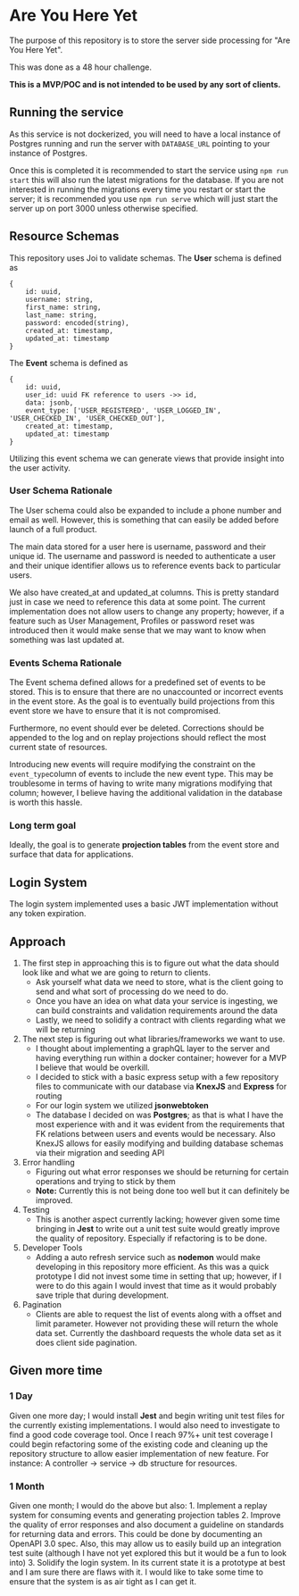 # Are You Here Yet
The purpose of this repository is to store the server side processing for "Are You Here Yet".

This was done as a 48 hour challenge.

**This is a MVP/POC and is not intended to be used by any sort of clients.**


## Running the service

As this service is not dockerized, you will need to have a local instance of Postgres running and run the server with `DATABASE_URL` pointing to your instance of Postgres.

Once this is completed it is recommended to start the service using `npm run start` this will also run the latest migrations for the database. If you are not interested in running the migrations every time you restart or start the server; it is recommended you use `npm run serve` which will just start the server up on port 3000 unless otherwise specified.

## Resource Schemas
This repository uses Joi to validate schemas.
The **User** schema is defined as 

    {
	    id: uuid,
	    username: string,
	    first_name: string,
	    last_name: string,
	    password: encoded(string),
	    created_at: timestamp,
	    updated_at: timestamp
	}
The **Event** schema is defined as

    {
	    id: uuid,
	    user_id: uuid FK reference to users ->> id,
	    data: jsonb,
	    event_type: ['USER_REGISTERED', 'USER_LOGGED_IN', 'USER_CHECKED_IN', 'USER_CHECKED_OUT'],
	    created_at: timestamp,
	    updated_at: timestamp
	}

Utilizing this event schema we can generate views that provide insight into the user activity.

### User Schema Rationale
The User schema could also be expanded to include a phone number and email as well. However, this is something that can easily be added before launch of a full product.

The main data stored for a user here is username, password and their unique id. The username and password is needed to authenticate a user and their unique identifier allows us to reference events back to particular users.

We also have created_at and updated_at columns. This is pretty standard just in case we need to reference this data at some point. The current implementation does not allow users to change any property; however, if a feature such as User Management, Profiles or password reset was introduced then it would make sense that we may want to know when something was last updated at.

### Events Schema Rationale
The Event schema defined allows for a predefined set of events to be stored. This is to ensure that there are no unaccounted or incorrect events in the event store. As the goal is to eventually build projections from this event store we have to ensure that it is not compromised.

Furthermore, no event should ever be deleted. Corrections should be appended to the log and on replay projections should reflect the most current state of resources.

Introducing new events will require modifying the constraint on the `event_type`column of events to include the new event type. This may be troublesome in terms of having to write many migrations modifying that column; however, I believe having the additional validation in the database is worth this hassle.

### Long term goal
Ideally, the goal is to generate **projection tables** from the event store and surface that data for applications.

## Login System
The login system implemented uses a basic JWT implementation without any token expiration.

## Approach
1.	The first step in approaching this is to figure out what the data should look like and what we are going to return to clients.
	- Ask yourself what data we need to store, what is the client going to send and what sort of processing do we need to do.
	- Once you have an idea on what data your service is ingesting, we can build constraints and validation requirements around the data
	- Lastly, we need to solidify a contract with clients regarding what we will be returning
2. The next step is figuring out what libraries/frameworks we want to use.
	- I thought about implementing a graphQL layer to the server and having everything run within a docker container; however for a MVP I believe that would be overkill.
	- I decided to stick with a basic express setup with a few repository files to communicate with our database via **KnexJS** and **Express** for routing
	- For our login system we utilized **jsonwebtoken**
	- The database I decided on was **Postgres**; as that is what I have the most experience with and it was evident from the requirements that FK relations between users and events would be necessary. Also KnexJS allows for easily modifying and building database schemas via their migration and seeding API
3. Error handling
	- Figuring out what error responses we should be returning for certain operations and trying to stick by them
	- **Note:**  Currently this is not being done too well but it can definitely be improved.
4. Testing
	- This is another aspect currently lacking; however given some time bringing in **Jest** to write out a unit test suite would greatly improve the quality of repository. Especially if refactoring is to be done.
5. Developer Tools
	- Adding a auto refresh service such as **nodemon** would make developing in this repository more efficient. As this was a quick prototype I did not invest some time in setting that up; however, if I were to do this again I would invest that time as it would probably save triple that during development.
6. Pagination
	- Clients are able to request the list of events along with a offset and limit parameter. However not providing these will return the whole data set. Currently the dashboard requests the whole data set as it does client side pagination.

## Given more time
### 1 Day
Given one more day; I would install **Jest** and begin writing unit test files for the currently existing implementations. I would also need to investigate to find a good code coverage tool. Once I reach 97%+ unit test coverage I could begin refactoring some of the existing code and cleaning up the repository structure to allow easier implementation of new feature. For instance: A controller -> service -> db structure for resources.
### 1 Month
Given one month; I would do the above but also:
	1. Implement a replay system for consuming events and generating projection tables
	2. Improve the quality of error responses and also document a guideline on standards for returning data and errors. This could be done by documenting an OpenAPI 3.0 spec. Also, this may allow us to easily build up an integration test suite (although I have not yet explored this but it would be a fun to look into)
	3. Solidify the login system. In its current state it is a prototype at best and I am sure there are flaws with it. I would like to take some time to ensure that the system is as air tight as I can get it.